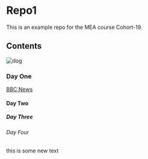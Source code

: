 # Repo1
This is an example repo for the MEA course Cohort-19.
## Contents
![dog](https://4.bp.blogspot.com/-_NpH5o6p5BA/V6OSB_F1aGI/AAAAAAAAEsw/2vOCkiUemqEdftahUCAVG2ClCTMlzmdagCLcB/s1600/Everything-about-your-Yorkshire-Terrier.jpg)
### Day One
[BBC News](https://www.bbc.com/news/)
#### Day Two
##### Day Three
###### Day Four

this is some new text
